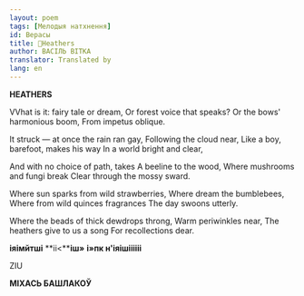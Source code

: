 ```yaml
---
layout: poem
tags: [Мелодыя натхнення]
id: Верасы
title: 🚧Heathers
author: ВАСІЛЬ ВІТКА
translator: Translated by 
lang: en
---
```



 
**HEATHERS**

VVhat is it: fairy tale or dream, Or forest voice that speaks? Or  the bows' harmonious boom, From impetus oblique.

It struck — at once the rain ran gay, Following the cloud near, Like a boy, barefoot, makes his way In a world bright and clear,

And with no choice of path, takes A beeline to the wood, Where mushrooms and fungi break Clear through the mossy sward.

Where sun sparks from wild strawberries, Where dream the bumblebees, Where from wild quinces fragrances The day swoons utterly.

Where the beads of thick dewdrops throng, Warm periwinkles near, The heathers give to us a song For recollections dear.

**іяімйтші** **іі<****іш»** **і»пк н'іяішіііііі**

ZIU

**МІХАСЬ БАШЛАКОЎ**
